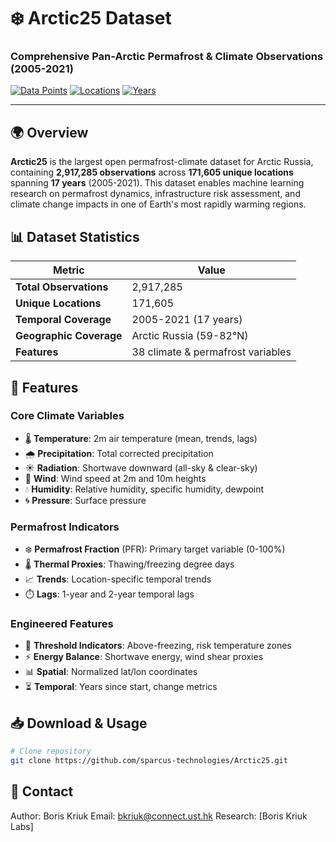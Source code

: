 # ❄️ Arctic25 Dataset

### Comprehensive Pan-Arctic Permafrost & Climate Observations (2005-2021)

[![Data Points](https://img.shields.io/badge/Observations-2.9M+-brightgreen.svg)](https://github.com/sparcus-technologies/Arctic25)
[![Locations](https://img.shields.io/badge/Locations-171K+-orange.svg)](https://github.com/sparcus-technologies/Arctic25)
[![Years](https://img.shields.io/badge/Years-2005--2021-red.svg)](https://github.com/sparcus-technologies/Arctic25)

---

## 🌍 Overview

**Arctic25** is the largest open permafrost-climate dataset for Arctic Russia, containing **2,917,285 observations** across **171,605 unique locations** spanning **17 years** (2005-2021). This dataset enables machine learning research on permafrost dynamics, infrastructure risk assessment, and climate change impacts in one of Earth's most rapidly warming regions.

## 📊 Dataset Statistics

| Metric | Value |
|--------|-------|
| **Total Observations** | 2,917,285 |
| **Unique Locations** | 171,605 |
| **Temporal Coverage** | 2005-2021 (17 years) |
| **Geographic Coverage** | Arctic Russia (59-82°N) |
| **Features** | 38 climate & permafrost variables |

## 🔬 Features

### Core Climate Variables
- 🌡️ **Temperature**: 2m air temperature (mean, trends, lags)
- 🌧️ **Precipitation**: Total corrected precipitation
- ☀️ **Radiation**: Shortwave downward (all-sky & clear-sky)
- 💨 **Wind**: Wind speed at 2m and 10m heights
- 💧 **Humidity**: Relative humidity, specific humidity, dewpoint
- 🌀 **Pressure**: Surface pressure

### Permafrost Indicators
- ❄️ **Permafrost Fraction** (PFR): Primary target variable (0-100%)
- 🌡️ **Thermal Proxies**: Thawing/freezing degree days
- 📈 **Trends**: Location-specific temporal trends
- ⏱️ **Lags**: 1-year and 2-year temporal lags

### Engineered Features
- 🎯 **Threshold Indicators**: Above-freezing, risk temperature zones
- ⚡ **Energy Balance**: Shortwave energy, wind shear proxies
- 📊 **Spatial**: Normalized lat/lon coordinates
- ⏳ **Temporal**: Years since start, change metrics

## 📥 Download & Usage

```bash
# Clone repository
git clone https://github.com/sparcus-technologies/Arctic25.git
```

## 📧 Contact
Author: Boris Kriuk
Email: bkriuk@connect.ust.hk
Research: [Boris Kriuk Labs]
